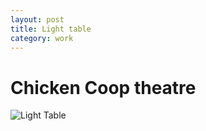 ```yaml
---
layout: post
title: Light table
category: work
---
```

# Chicken Coop theatre
![Light Table](https://upcycleworld.github.io/images/cct/show.jpg)


